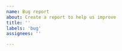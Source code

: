 ```yaml
---
name: Bug report
about: Create a report to help us improve
title: ''
labels: 'bug'
assignees: ''

---
```

<!--  
**Describe the issue**
A clear and concise description of what the problem is.

**To Reproduce (MUST BE PROVIDED)**

To help us to understand what is going on and what is the easy way to resolve this bug
we ask to describe the issue with a small code example, or if the problem is easy you can
describe the issue as follows:

1. When I use '...' to try '...'
2. I receive the following '....'
4. See error also the error if any
3. But I would like to receive '....'


**Expected behavior**
A clear and concise description of what you expected to happen.


**device / execution context**
Are you on iOS, android, web, in a simulator, running from the terminal etc? This is especially important for `localhost` connection issues.

### Other useful/optional fields

Please fill or delete these sections if you don't fill them in

<details>
  <summary>Stacktrace:</summary>

```dart
{my stacktrace here}
```

</details>


**screenshots**


**additional context**
* What backend are you trying to use?
* If you have a network issue, does your operation work with [GraphiQL](https://www.electronjs.org/apps/graphiql)?


**additional notes**
Did you struggle to understand the docs or examples, or dislike the current api? 


If you want to troubleshoot or discuss in real time, consider coming to the `support` channel in the [discord](https://discord.gg/tXTtBfC)
-->